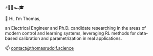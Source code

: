 ⚡️🐍🤖🏎🎓

👋 Hi, I’m Thomas,

an Electrical Engineer and Ph.D. candidate researching in the areas of modern control and learning systems, 
leveraging RL methods for data-based calibration and parametrization in real applications.

📫 contact@thomasrudolf.science
